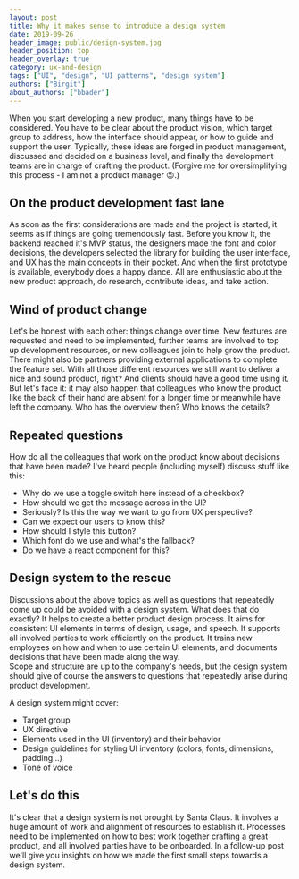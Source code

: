 ```yaml
---
layout: post
title: Why it makes sense to introduce a design system
date: 2019-09-26
header_image: public/design-system.jpg
header_position: top
header_overlay: true
category: ux-and-design
tags: ["UI", "design", "UI patterns", "design system"]
authors: ["Birgit"]
about_authors: ["bbader"]
---
```


When you start developing a new product, many things have to be considered.
You have to be clear about the product vision, which target group to address, how the interface should appear, or how to guide and support the user.
Typically, these ideas are forged in product management, discussed and decided on a business level, and finally the development teams are in charge of crafting the product.
(Forgive me for oversimplifying this process - I am not a product manager 😉.)

## On the product development fast lane

As soon as the first considerations are made and the project is started, it seems as if things are going tremendously fast.
Before you know it, the backend reached it's MVP status, the designers made the font and color decisions, the developers selected the library for building the user interface, and UX has the main concepts in their pocket.
And when the first prototype is available, everybody does a happy dance.
All are enthusiastic about the new product approach, do research, contribute ideas, and take action.

## Wind of product change

Let's be honest with each other: things change over time.
New features are requested and need to be implemented, further teams are involved to top up development resources, or new colleagues join to help grow the product.
There might also be partners providing external applications to complete the feature set.
With all those different resources we still want to deliver a nice and sound product, right?
And clients should have a good time using it.
But let's face it: it may also happen that colleagues who know the product like the back of their hand are absent for a longer time or meanwhile have left the company.
Who has the overview then?
Who knows the details?

## Repeated questions

How do all the colleagues that work on the product know about decisions that have been made?
I've heard people (including myself) discuss stuff like this:

* Why do we use a toggle switch here instead of a checkbox?
* How should we get the message across in the UI?
* Seriously? Is this the way we want to go from UX perspective?
* Can we expect our users to know this?
* How should I style this button?
* Which font do we use and what's the fallback?
* Do we have a react component for this?

## Design system to the rescue

Discussions about the above topics as well as questions that repeatedly come up could be avoided with a design system.
What does that do exactly?
It helps to create a better product design process.
It aims for consistent UI elements in terms of design, usage, and speech.
It supports all involved parties to work efficiently on the product.
It trains new employees on how and when to use certain UI elements, and documents decisions that have been made along the way.<br>
Scope and structure are up to the company's needs, but the design system should give of course the answers to questions that repeatedly arise during product development.

A design system might cover:

* Target group
* UX directive
* Elements used in the UI (inventory) and their behavior
* Design guidelines for styling UI inventory (colors, fonts, dimensions, padding...)
* Tone of voice

## Let's do this

It's clear that a design system is not brought by Santa Claus.
It involves a huge amount of work and alignment of resources to establish it.
Processes need to be implemented on how to best work together crafting a great product, and all involved parties have to be onboarded.
In a follow-up post we'll give you insights on how we made the first small steps towards a design system.